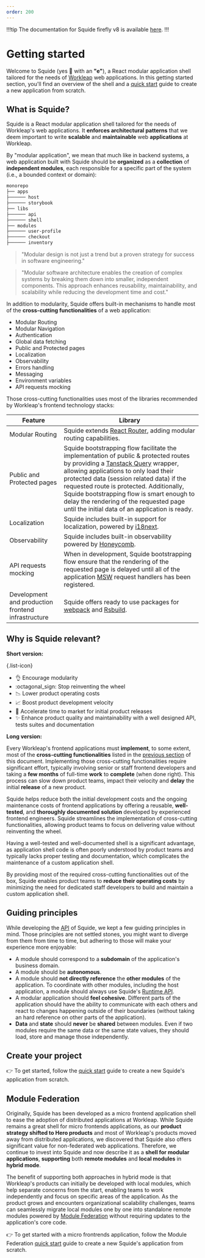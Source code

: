 ```yaml
---
order: 200
---
```


!!!tip
The documentation for Squide firefly v8 is available [here](https://squide-firefly-v8.netlify.app/getting-started/).
!!!

# Getting started

Welcome to Squide (yes :squid: with an **"e"**), a React modular application shell tailored for the needs of [Workleap](https://workleap.com/) web applications. In this getting started section, you'll find an overview of the shell and a [quick start](create-host.md) guide to create a new application from scratch.

## What is Squide?

Squide is a React modular application shell tailored for the needs of Workleap's web applications. It **enforces architectural patterns** that we deem important to write **scalable** and **maintainable** web **applications** at Workleap. 

By "modular application", we mean that much like in backend systems, a web application built with Squide should be **organized** as a **collection** of **independent modules**, each responsible for a specific part of the system (i.e., a bounded context or domain):

```powershell !#3,9-11
monorepo
├── apps
├────── host
├────── storybook
├── libs
├────── api
├────── shell
├── modules
├────── user-profile
├────── checkout
├────── inventory
```

> "Modular design is not just a trend but a proven strategy for success in software engineering."

> "Modular software architecture enables the creation of complex systems by breaking them down into smaller, independent components. This approach enhances reusability, maintainability, and scalability while reducing the development time and cost."

In addition to modularity, Squide offers built-in mechanisms to handle most of the **cross-cutting functionalities** of a web application:

- Modular Routing
- Modular Navigation
- Authentication
- Global data fetching
- Public and Protected pages
- Localization
- Observability
- Errors handling
- Messaging
- Environment variables
- API requests mocking

Those cross-cutting functionalities uses most of the libraries recommended by Workleap's frontend technology stacks:

Feature | Library
---    | ---
Modular Routing | Squide extends [React Router](https://reactrouter.com/), adding modular routing capabilities.
Public and Protected pages | Squide bootstrapping flow facilitate the implementation of public & protected routes by providing a [Tanstack Query](https://tanstack.com/query/latest) wrapper, allowing applications to only load their protected data (session related data) if the requested route is protected. Additionally, Squide bootstrapping flow is smart enough to delay the rendering of the requested page until the initial data of an application is ready.
Localization | Squide includes built-in support for localization, powered by [i18next](https://www.i18next.com/). 
Observability | Squide includes built-in observability powered by [Honeycomb](https://www.honeycomb.io/).
API requests mocking | When in development, Squide bootstrapping flow ensure that the rendering of the requested page is delayed until all of the application [MSW](https://mswjs.io/) request handlers has been registered.
Development and production frontend infrastructure | Squide offers ready to use packages for [webpack](https://webpack.js.org/) and [Rsbuild](https://rsbuild.dev/).

## Why is Squide relevant?

**Short version:**

{.list-icon}
- :ok_hand: Encourage modularity
- :octagonal_sign: Stop reinventing the wheel
- :chart_with_downwards_trend: Lower product operating costs
- :chart_with_upwards_trend: Boost product development velocity
- :bullettrain_front: Accelerate time to market for initial product releases
- :sparkles: Enhance product quality and maintainability with a well designed API, tests suites and documentation

**Long version:**

Every Workleap's frontend applications must **implement**, to some extent, most of the **cross-cutting functionalities** listed in the [previous section](#what-is-squide) of this document. Implementing those cross-cutting functionalities require significant effort, typically involving senior or staff frontend developers and taking a **few months** of full-time **work** to **complete** (when done right). This process can slow down product teams, impact their velocity and **delay** the initial **release** of a new product.

Squide helps reduce both the initial development costs and the ongoing maintenance costs of frontend applications by offering a reusable, **well-tested**, and **thoroughly documented solution** developed by experienced frontend engineers. Squide streamlines the implementation of cross-cutting functionalities, allowing product teams to focus on delivering value without reinventing the wheel.

Having a well-tested and well-documented shell is a significant advantage, as application shell code is often poorly understood by product teams and typically lacks proper testing and documentation, which complicates the maintenance of a custom application shell.

By providing most of the required cross-cutting functionalities out of the box, Squide enables product teams to **reduce their operating costs** by minimizing the need for dedicated staff developers to build and maintain a custom application shell.

## Guiding principles

While developing the [API](/reference) of Squide, we kept a few guiding principles in mind. Those principles are not settled stones, you might want to diverge from them from time to time, but adhering to those will make your experience more enjoyable:

- A module should correspond to a **subdomain** of the application's business domain.
- A module should be **autonomous**.
- A module should **not directly reference** the **other modules** of the application. To coordinate with other modules, including the host application, a module should always use Squide's [Runtime API](../reference/runtime/runtime-class.md).
- A modular application should **feel cohesive**. Different parts of the application should have the ability to communicate with each others and react to changes happening outside of their boundaries (without taking an hard reference on other parts of the application).
- **Data** and **state** should **never** be **shared** between modules. Even if two modules require the same data or the same state values, they should load, store and manage those independently.

## Create your project

:point_right: To get started, follow the [quick start](create-host.md) guide to create a new Squide's application from scratch.

## Module Federation

Originally, Squide has been developed as a micro frontend application shell to ease the adoption of distributed applications at Workleap. While Squide remains a great shell for micro frontends applications, as our **product strategy shifted to Hero products** and most of Workleap's products moved away from distributed applications, we discovered that Squide also offers significant value for non-federated web applications. Therefore, we continue to invest into Squide and now describe it as a **shell for modular applications**, **supporting** both **remote modules** and **local modules** in **hybrid mode**.

The benefit of supporting both approaches in hybrid mode is that Workleap's products can initially be developed with local modules, which help separate concerns from the start, enabling teams to work independently and focus on specific areas of the application. As the product grows and encounters organizational scalability challenges, teams can seamlessly migrate local modules one by one into standalone remote modules powered by [Module Federation](https://module-federation.io/) without requiring updates to the application's core code.

:point_right: To get started with a micro frontrends application, follow the Module Federation [quick start](../module-federation/create-host.md) guide to create a new Squide's application from scratch.
